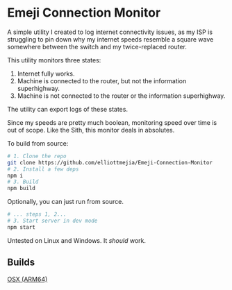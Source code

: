 # Emeji Connection Monitor

A simple utility I created to log internet connectivity issues, as my ISP is struggling to pin down why my internet speeds resemble a square wave somewhere between the switch and my twice-replaced router. 

This utility monitors three states:
1. Internet fully works.
2. Machine is connected to the router, but not the information superhighway.
3. Machine is not connected to the router or the information superhighway.

The utility can export logs of these states.

Since my speeds are pretty much boolean, monitoring speed over time is out of scope. Like the Sith, this monitor deals in absolutes.

To build from source:
```bash
# 1. Clone the repo
git clone https://github.com/elliottmejia/Emeji-Connection-Monitor
# 2. Install a few deps
npm i
# 3. Build
npm build
```
Optionally, you can just run from source.
```bash
# ... steps 1, 2...
# 3. Start server in dev mode
npm start
```

Untested on Linux and Windows. It *should* work.

## Builds

[OSX (ARM64)](https://www.dropbox.com/scl/fi/nn3dqvy23rp77qoadbxpj/Emeji-Connection-Monitor-1.0.0-arm64.dmg?rlkey=6o9ldd9lp9twuynodulhs63gb&dl=0)
